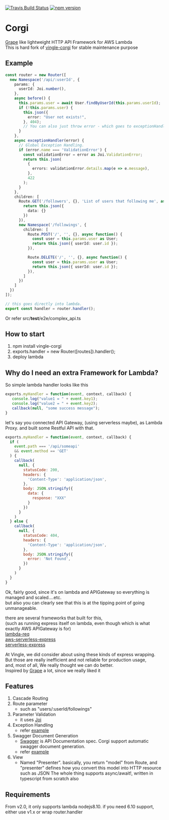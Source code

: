 [![Travis Build Status](https://travis-ci.org/balmbees/corgi.svg?branch=master)](https://travis-ci.org/balmbees/corgi)
[![npm version](https://badge.fury.io/js/vingle-corgi.svg)](https://badge.fury.io/js/vingle-corgi)

# Corgi
[Grape](https://github.com/ruby-grape/grape) like lightweight HTTP API Framework for AWS Lambda  
This is hard fork of [vingle-corgi](https://github.com/balmbees/corgi) for stable maintenance purpose  

## Example
```typescript
const router = new Router([
  new Namespace('/api/:userId', {
    params: {
      userId: Joi.number(),
    },
    async before() {
      this.params.user = await User.findByUserId(this.params.userId);
      if (!this.params.user) {
        this.json({
          error: "User not exists!",
        }, 404);
        // You can also just throw error - which goes to exceptionHandler
      }
    },
    async exceptionHandler(error) {
      // Global Exception Handling.
      if (error.name === 'ValidationError') {
        const validationError = error as Joi.ValidationError;
        return this.json(
          {
            errors: validationError.details.map(e => e.message),
          },
          422
        );
      }
    },
    children: [
      Route.GET('/followers', {}, 'List of users that following me', async function() {
        return this.json({
          data: {}
        })
      }),
      new Namespace('/followings', {
        children: [
          Route.POST('/', '', {}, async function() {
            const user = this.params.user as User;
            return this.json({ userId: user.id });
          }),

          Route.DELETE('/', '', {}, async function() {
            const user = this.params.user as User;
            return this.json({ userId: user.id });
          }),
        ]
      })
    ]
  })
]);

// this goes directly into lambda.
export const handler = router.handler();
```

Or refer src/__test__/e2e/complex_api.ts


## How to start
1. npm install vingle-corgi
2. exports.handler = new Router([routes]).handler();
3. deploy lambda


## Why do I need an extra Framework for Lambda?

So simple lambda handler looks like this

```js
exports.myHandler = function(event, context, callback) {
   console.log("value1 = " + event.key1);
   console.log("value2 = " + event.key2);
   callback(null, "some success message");
}
```

let's say you connected API Gateway, (using serverless maybe),
as Lambda Proxy. and built some Restful API with that.

```js
exports.myHandler = function(event, context, callback) {
  if (
    event.path === '/api/someapi'
    && event.method == 'GET'
  ) {
    callback(
      null, {
        statusCode: 200,
        headers: {
          'Content-Type': 'application/json',
        },
        body: JSON.stringify({
          data: {
            response: "XXX"
          }
        })
      }
    )
  } else {
    callback(
      null, {
        statusCode: 404,
        headers: {
          'Content-Type': 'application/json',
        },
        body: JSON.stringify({
          error: 'Not Found',
        })
      }
    )
  }
}
```

Ok, fairly good, since it's on lambda and APIGateway so everything is managed and scaled....etc.  
but also you can clearly see that this is at the tipping point of going unmanageable. 

there are several frameworks that built for this,  
(such as running express itself on lambda, even though which is what exactly AWS APIGateway is for)  
[lambda-req](https://www.npmjs.com/package/lambda-req)  
[aws-serverless-express](https://github.com/awslabs/aws-serverless-express)  
[serverless-express](https://claudiajs.com/tutorials/serverless-express.html)  

At Vingle, we did consider about using these kinds of express wrapping.  
But those are really inefficient and not reliable for production usage,   
and, most of all, We really thought we can do better.  
Inspired by [Grape](https://github.com/ruby-grape/grape) a lot, since we really liked it

## Features
1. Cascade Routing
2. Route parameter
    - such as "users/:userId/followings"
3. Parameter Validation
    - it uses [Joi](https://github.com/hapijs/joi)
4. Exception Handling
    - refer [example](src/__test__/e2e/complex_api.ts)
5. Swagger Document Generation
    - [Swagger](http://swagger.io/) is API Documentation spec. Corgi support automatic swagger document generation.
    - refer [example](src/swagger/__test__/index_spec.ts#L148)
6. View
    - Named "Presenter". basically, you return "model" from Route, and "presenter" defines how you convert this model into HTTP resource such as JSON
The whole thing supports async/await!, written in typescript from scratch also

## Requirements
From v2.0, it only supports lambda nodejs8.10. if you need 6.10 support, either use v1.x or wrap router.handler
